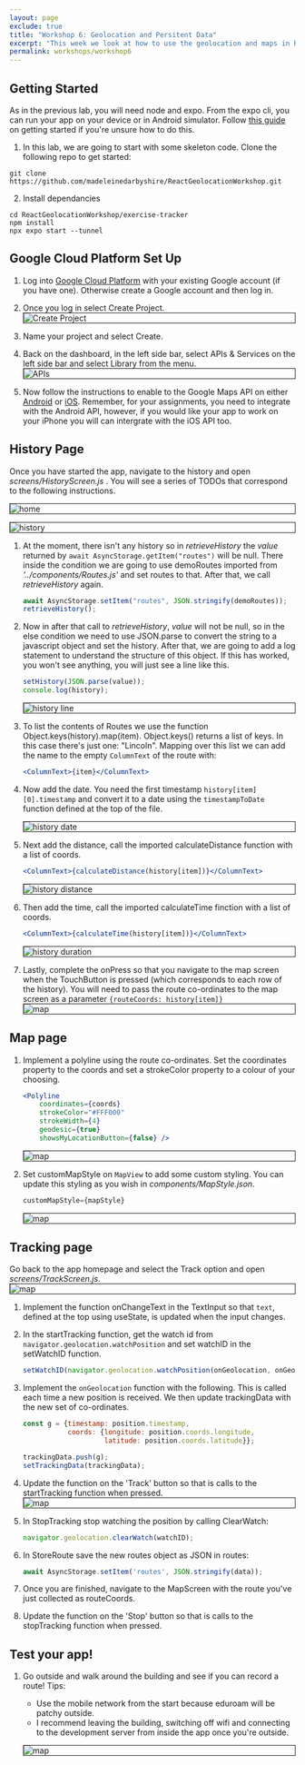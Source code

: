 ```yaml
---
layout: page
exclude: true
title: "Workshop 6: Geolocation and Persitent Data"
excerpt: "This week we look at how to use the geolocation and maps in React Native."
permalink: workshops/workshop6
---
```


<style type="text/css">
  img { max-height: 500px;
        border-style: solid;
        border-width: thin;
        display: block;
        margin-left: auto;
        margin-right: auto;
      }
</style>


## Getting Started
As in the previous lab, you will need node and expo. From the expo cli, you can run your app on your device or in Android simulator. Follow [this guide](https://madeleinedarbyshire.github.io/CMP3035/guides/start)  on getting started if you're unsure how to do this.

1. In this lab, we are going to start with some skeleton code. Clone the following repo to get started:
```
git clone https://github.com/madeleinedarbyshire/ReactGeolocationWorkshop.git
```

2. Install dependancies
```
cd ReactGeolocationWorkshop/exercise-tracker
npm install
npx expo start --tunnel
``` 

## Google Cloud Platform Set Up
1. Log into [Google Cloud Platform](https://console.cloud.google.com/home/dashboard) with your existing Google account (if you have one). Otherwise create a Google account and then log in.

2. Once you log in select Create Project.
    ![Create Project](../assets/gmaps/create_project.png)

3. Name your project and select Create.

4. Back on the dashboard, in the left side bar, select APIs & Services on the left side bar and select Library from the menu.
    ![APIs](../assets/gmaps/apis.png)

5. Now follow the instructions to enable to the Google Maps API on either [Android](https://madeleinedarbyshire.github.io/CMP3035/guides/gmapsandroid) or [iOS](https://madeleinedarbyshire.github.io/CMP3035/guides/gmapsios). Remember, for your assignments, you need to integrate with the Android API, however, if you would like your app to work on your iPhone you will can intergrate with the iOS API too.

## History Page
Once you have started the app, navigate to the history and open _screens/HistoryScreen.js_ . You will see a series of TODOs that correspond to the following instructions.

![home](../assets/workshop3/home.jpg)

![history](../assets/workshop3/history_empty.jpg)

1. At the moment, there isn't any history so in _retrieveHistory_ the _value_ returned by `await AsyncStorage.getItem("routes")` will be null. There inside the condition we are going to use demoRoutes imported from _'../components/Routes.js'_ and set routes to that. After that, we call _retrieveHistory_ again.
    ```javascript
    await AsyncStorage.setItem("routes", JSON.stringify(demoRoutes));
    retrieveHistory();
    ```

2. Now in after that call to _retrieveHistory_, _value_ will not be null, so in the else condition we need to use JSON.parse to convert the string to a javascript object and set the history. After that, we are going to add a log statement to understand the structure of this object. If this has worked, you won't see anything, you will just see a line like this.
    ```javascript
    setHistory(JSON.parse(value));
    console.log(history);
    ```

    ![history line](../assets/workshop3/history_line.jpg)

3. To list the contents of Routes we use the function Object.keys(history).map(item). Object.keys() returns a list of keys. In this case there's just one: "Lincoln". Mapping over this list we can add the name to the empty `ColumnText` of the route with:
    ```jsx
    <ColumnText>{item}</ColumnText> 
    ```

4. Now add the date. You need the first timestamp `history[item][0].timestamp` and convert it to a date using the `timestampToDate` function defined at the top of the file.

    ![history date](../assets/workshop3/history_date.jpg)

5. Next add the distance, call the imported calculateDistance function with a list of coords.
    ```jsx
    <ColumnText>{calculateDistance(history[item])}</ColumnText>
    ```
    ![history distance](../assets/workshop3/history_distance.jpg)
6. Then add the time, call the imported calculateTime finction with a list of coords.
    ```jsx
    <ColumnText>{calculateTime(history[item])}</ColumnText>
    ```
    ![history duration](../assets/workshop3/history_duration.jpg)

7. Lastly, complete the onPress so that you navigate to the map screen when the TouchButton is pressed (which corresponds to each row of the history). You will need to pass the route co-ordinates to the map screen as a parameter `{routeCoords: history[item]}`
    ![map](../assets/workshop3/map.jpg)

## Map page
1. Implement a polyline using the route co-ordinates. Set the coordinates property to the coords and set a strokeColor property to a colour of your choosing.
    ```jsx
    <Polyline
        coordinates={coords}
        strokeColor="#FFF000"
        strokeWidth={4}
        geodesic={true}
        showsMyLocationButton={false} />
    ```
    ![map](../assets/workshop3/map_line.jpg)

2. Set customMapStyle on `MapView` to add some custom styling. You can update this styling as you wish in _components/MapStyle.json_.
    ```javascript
    customMapStyle={mapStyle}
    ```
    ![map](../assets/workshop3/map_custom.jpg)

## Tracking page
Go back to the app homepage and select the Track option and open _screens/TrackScreen.js_.
![map](../assets/workshop3/tracker_home.jpg)

1. Implement the function onChangeText in the TextInput so that `text`, defined at the top using useState, is updated when the input changes.

2. In the startTracking function, get the watch id from `navigator.geolocation.watchPosition` and set watchID in the setWatchID function.
    ```javascript
    setWatchID(navigator.geolocation.watchPosition(onGeolocation, onGeolocationError, {}));
    ```

3. Implement the `onGeolocation` function with the following. This is called each time a new position is received. We then update trackingData with the new set of co-ordinates.
    ```jsx
    const g = {timestamp: position.timestamp, 
               coords: {longitude: position.coords.longitude,
                        latitude: position.coords.latitude}};

    trackingData.push(g);
    setTrackingData(trackingData); 
    ```

4. Update the function on the 'Track' button so that is calls to the startTracking function when pressed.
    ![map](../assets/workshop3/tracker_running.jpg)

5. In StopTracking stop watching the position by calling ClearWatch:
    ```javascript
    navigator.geolocation.clearWatch(watchID);
    ```

6. In StoreRoute save the new routes object as JSON in routes:
    ```javascript
    await AsyncStorage.setItem('routes', JSON.stringify(data));
    ```

7. Once you are finished, navigate to the MapScreen with the route you've just collected as routeCoords.

8. Update the function on the 'Stop' button so that is calls to the stopTracking function when pressed.

## Test your app!

1. Go outside and walk around the building and see if you can record a route! Tips: 
    - Use the mobile network from the start because eduroam will be patchy outside. 
    - I recommend leaving the building, switching off wifi and connecting to the development server from inside the app once you're outside.

    ![map](../assets/workshop3/track_test.jpg)

